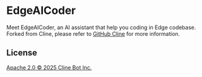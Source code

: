 
# EdgeAICoder

Meet EdgeAICoder, an AI assistant that help you coding in Edge codebase.
Forked from Cline, please refer to [GitHub Cline](https://github.com/cline/cline) for more information.

## License

[Apache 2.0 © 2025 Cline Bot Inc.](./LICENSE)
